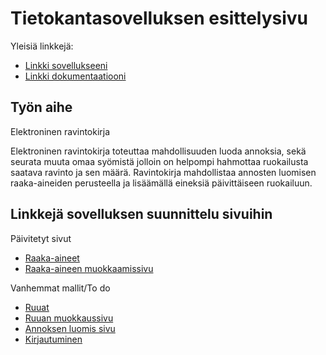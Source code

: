 ﻿# Tietokantasovelluksen esittelysivu

Yleisiä linkkejä:

* [Linkki sovellukseeni](https://harrihei.users.cs.helsinki.fi/tsoha/ravintokirja/raakaaine)
* [Linkki dokumentaatiooni](doc/dokumentaatio.pdf)

## Työn aihe

Elektroninen ravintokirja 

Elektroninen ravintokirja toteuttaa mahdollisuuden luoda annoksia, sekä seurata muuta omaa syömistä jolloin on helpompi hahmottaa ruokailusta saatava ravinto ja sen määrä.
Ravintokirja mahdollistaa annosten luomisen raaka-aineiden perusteella ja lisäämällä eineksiä päivittäiseen ruokailuun.

## Linkkejä sovelluksen suunnittelu sivuihin
Päivitetyt sivut
* [Raaka-aineet](https://harrihei.users.cs.helsinki.fi/tsoha/ravintokirja/raakaaine)
* [Raaka-aineen muokkaamissivu](https://harrihei.users.cs.helsinki.fi/tsoha/ravintokirja/raakaaine/1)

Vanhemmat mallit/To do

* [Ruuat](https://harrihei.users.cs.helsinki.fi/tsoha/ravintokirja/ruoka)
* [Ruuan muokkaussivu](https://harrihei.users.cs.helsinki.fi/tsoha/ravintokirja/ruoka/1)
* [Annoksen luomis sivu](https://harrihei.users.cs.helsinki.fi/tsoha/ravintokirja/ruoka/luoannos)
* [Kirjautuminen](https://harrihei.users.cs.helsinki.fi/tsoha/login)
